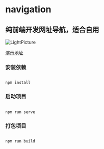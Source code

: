 # navigation
<h2>纯前端开发网址导航，适合自用</h2>

<img src="http://res.eemu.cn/LightPicture/2022/01/c6db3cd886d44e81.png" alt="LightPicture"/>

[演示地址](http://h234.cn)

###  安装依赖

~~~

npm install

~~~

###  启动项目

~~~

npm run serve

~~~

###  打包项目

~~~

npm run build

~~~

